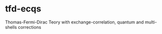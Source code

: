 tfd-ecqs
========

Thomas-Fermi-Dirac Teory with exchange-correlation, quantum and multi-shells corrections
